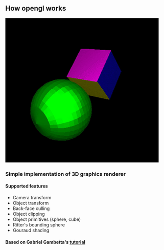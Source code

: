 ## How opengl works 

![Alt Text](https://github.com/jet-black/how-opengl-works/blob/master/demo/demo.gif?raw=true)

### Simple implementation of 3D graphics renderer

#### Supported features
* Camera transform
* Object transform
* Back-face culling
* Object clipping
* Object primitives (sphere, cube)
* Ritter's bounding sphere
* Gouraud shading

#### Based on Gabriel Gambetta's [tutorial](http://www.gabrielgambetta.com/computer-graphics-from-scratch/table-of-contents.html)



 
